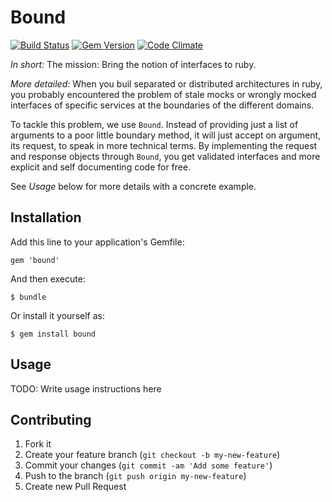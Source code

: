 # Bound

[![Build Status](https://travis-ci.org/neopoly/bound.png)](https://travis-ci.org/neopoly/bound) [![Gem Version](https://badge.fury.io/rb/bound.png)](http://badge.fury.io/rb/bound) [![Code Climate](https://codeclimate.com/github/neopoly/bound.png)](https://codeclimate.com/github/neopoly/bound)

*In short:* The mission: Bring the notion of interfaces to ruby.

*More detailed:* When you buil separated or distributed architectures in ruby,
you probably encountered the problem of stale mocks or wrongly mocked interfaces
of specific services at the boundaries of the different domains.

To tackle this problem, we use `Bound`. Instead of providing just a list of
arguments to a poor little boundary method, it will just accept on argument, its
request, to speak in more technical terms. By implementing the request and
response objects through `Bound`, you get validated interfaces and more explicit
and self documenting code for free.

See *Usage* below for more details with a concrete example.

## Installation

Add this line to your application's Gemfile:

    gem 'bound'

And then execute:

    $ bundle

Or install it yourself as:

    $ gem install bound

## Usage

TODO: Write usage instructions here

## Contributing

1. Fork it
2. Create your feature branch (`git checkout -b my-new-feature`)
3. Commit your changes (`git commit -am 'Add some feature'`)
4. Push to the branch (`git push origin my-new-feature`)
5. Create new Pull Request

